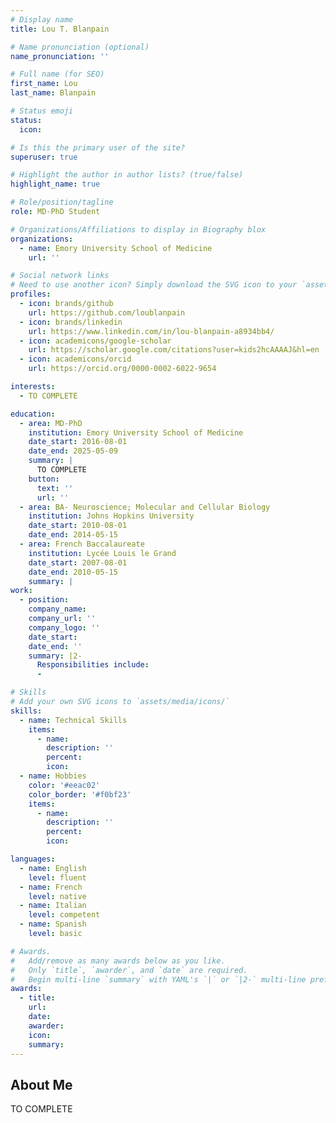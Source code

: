 ```yaml
---
# Display name
title: Lou T. Blanpain

# Name pronunciation (optional)
name_pronunciation: ''

# Full name (for SEO)
first_name: Lou
last_name: Blanpain

# Status emoji
status:
  icon: 

# Is this the primary user of the site?
superuser: true

# Highlight the author in author lists? (true/false)
highlight_name: true

# Role/position/tagline
role: MD-PhD Student

# Organizations/Affiliations to display in Biography blox
organizations:
  - name: Emory University School of Medicine
    url: ''

# Social network links
# Need to use another icon? Simply download the SVG icon to your `assets/media/icons/` folder.
profiles:
  - icon: brands/github
    url: https://github.com/loublanpain
  - icon: brands/linkedin
    url: https://www.linkedin.com/in/lou-blanpain-a8934bb4/
  - icon: academicons/google-scholar
    url: https://scholar.google.com/citations?user=kids2hcAAAAJ&hl=en
  - icon: academicons/orcid
    url: https://orcid.org/0000-0002-6022-9654

interests:
  - TO COMPLETE

education:
  - area: MD-PhD
    institution: Emory University School of Medicine
    date_start: 2016-08-01
    date_end: 2025-05-09
    summary: |
      TO COMPLETE
    button:
      text: ''
      url: ''
  - area: BA- Neuroscience; Molecular and Cellular Biology
    institution: Johns Hopkins University
    date_start: 2010-08-01
    date_end: 2014-05-15
  - area: French Baccalaureate
    institution: Lycée Louis le Grand
    date_start: 2007-08-01
    date_end: 2010-05-15
    summary: |
work:
  - position: 
    company_name: 
    company_url: ''
    company_logo: ''
    date_start: 
    date_end: ''
    summary: |2-
      Responsibilities include:
      - 

# Skills
# Add your own SVG icons to `assets/media/icons/`
skills:
  - name: Technical Skills
    items:
      - name: 
        description: ''
        percent: 
        icon: 
  - name: Hobbies
    color: '#eeac02'
    color_border: '#f0bf23'
    items:
      - name: 
        description: ''
        percent: 
        icon: 

languages:
  - name: English
    level: fluent
  - name: French
    level: native
  - name: Italian
    level: competent
  - name: Spanish
    level: basic

# Awards.
#   Add/remove as many awards below as you like.
#   Only `title`, `awarder`, and `date` are required.
#   Begin multi-line `summary` with YAML's `|` or `|2-` multi-line prefix and indent 2 spaces below.
awards:
  - title: 
    url: 
    date: 
    awarder: 
    icon: 
    summary: 
---
```


## About Me

TO COMPLETE
